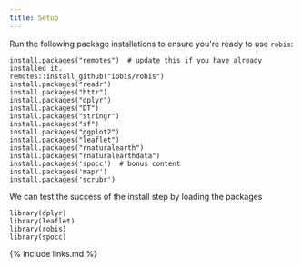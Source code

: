 ```yaml
---
title: Setup
---
```


Run the following package installations to ensure you're ready to use `robis`:

```{r}
install.packages("remotes")  # update this if you have already installed it.
remotes::install_github("iobis/robis")
install.packages("readr")
install.packages("httr")
install.packages("dplyr")
install.packages("DT")
install.packages("stringr")
install.packages("sf")
install.packages("ggplot2")
install.packages("leaflet")
install.packages("rnaturalearth")
install.packages("rnaturalearthdata")
install.packages('spocc')  # bonus content
install.packages('mapr')
install.packages('scrubr')
```


We can test the success of the install step by loading the packages

```{r}
library(dplyr)
library(leaflet)
library(robis)
library(spocc)
```

{% include links.md %}

